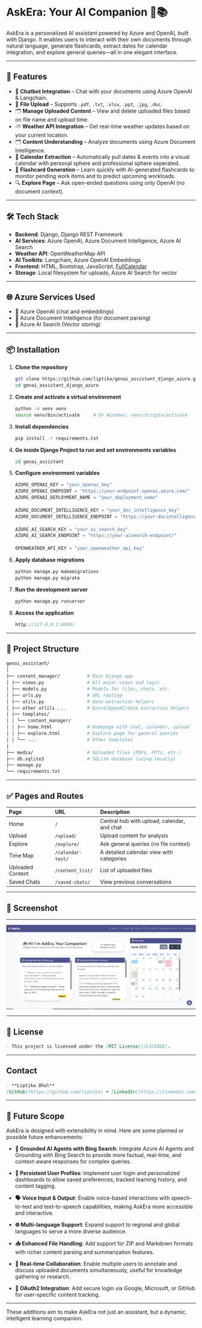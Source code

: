 
# AskEra: Your AI Companion 🤖📚

AskEra is a personalized AI assistant powered by Azure and OpenAI, built with Django. It enables users to interact with their own documents through natural language, generate flashcards, extract dates for calendar integration, and explore general queries—all in one elegant interface.

---

## 🚀 Features

- 🧠 **Chatbot Integration** – Chat with your documents using Azure OpenAI & Langchain.
- 📁 **File Upload** – Supports `.pdf`, `.txt`, `.xlsx`, `.ppt`, `.jpg`, `.doc`.
- 🗂️ **Manage Uploaded Content** – View and delete uploaded files based on file name and upload time.
- ⛅ **Weather API Integration** – Get real-time weather updates based on your current location.
- 🗂️ **Content Understanding** – Analyze documents using Azure Document Intelligence.
- 📅 **Calendar Extraction** – Automatically pull dates & events into a visual calendar with personal sphere and professional sphere seperated.
- 🧾 **Flashcard Generation** – Learn quickly with AI-generated flashcards to monitor pending work items and to predict upcoming workloads.
- 🔍 **Explore Page** – Ask open-ended questions using only OpenAI (no document context).


---

## 🛠️ Tech Stack

- **Backend**: Django, Django REST Framework
- **AI Services**: Azure OpenAI, Azure Document Intelligence, Azure AI Search
- **Weather API**: OpenWeatherMap API
- **AI Toolkits**: Langchain, Azure OpenAI Embeddings
- **Frontend**: HTML, Bootstrap, JavaScript, [FullCalendar](https://fullcalendar.io/)
- **Storage**: Local filesystem for uploads, Azure AI Search for vector


---

## 🌐 Azure Services Used

- 🔹 Azure OpenAI (chat and embeddings)
- 🔹 Azure Document Intelligence (for document parsing)
- 🔹 Azure AI Search (Vector storing)

---

## 📦 Installation

1. **Clone the repository**
   ```bash
   git clone https://github.com/liptika/genai_assistant_django_azure.git
   cd genai_assistant_django_azure
2. **Create and activate a virtual environment**
   ```bash
   python -m venv venv
   source venv/bin/activate     # On Windows: venv\Scripts\activate
3. **Install dependencies**
   ```bash
   pip install -r requirements.txt
4. **Go inside Django Project to run and set environments variables**
   ```bash
   cd genai_assistant
5. **Configure environment variables**
    ```python
    AZURE_OPENAI_KEY = "your_openai_key"
    AZURE_OPENAI_ENDPOINT = "https://your-endpoint.openai.azure.com/"
    AZURE_OPENAI_DEPLOYMENT_NAME = "your_deployment_name"

    AZURE_DOCUMENT_INTELLIGENCE_KEY = "your_doc_intelligence_key"
    AZURE_DOCUMENT_INTELLIGENCE_ENDPOINT = "https://your-docintelligence-endpoint/"
    
    AZURE_AI_SEARCH_KEY = "your_ai_search_key"
    AZURE_AI_SEARCH_ENDPOINT = "https://your-aisearch-endpoint/"

    OPENWEATHER_API_KEY = "your_openweather_api_key"
6. **Apply database migrations**
    ```python
    python manage.py makemigrations
    python manage.py migrate
7. **Run the development server**
    ```python
    python manage.py runserver
8. **Access the application**
    ```cpp
    http://127.0.0.1:8000/

---

## 📂 Project Structure
```bash
genai_assistant/
│
├── content_manager/          # Main Django app
│ ├── views.py                # All major views and logic
│ ├── models.py               # Models for files, chats, etc.
│ ├── urls.py                 # URL routing
│ ├── utils.py                # date extraction helpers
│ ├── other utlils ...        # Azure/OpenAI/date extraction helpers
│ ├── templates/
│ │ └── content_manager/
│ │ ├── home.html             # Homepage with chat, calendar, upload
│ │ ├── explore.html          # Explore page for general queries
│ │ └── ...                   # Other templates
│                  
├── media/                    # Uploaded files (PDFs, PPTs, etc.)
├── db.sqlite3                # SQLite database (using locally)
├── manage.py
└── requirements.txt
```

---

## ✅ Pages and Routes
| Page             | URL                  | Description                                 |
| :--------------- | :------------------- | :------------------------------------------ |
| Home             | `/`                  | Central hub with upload, calendar, and chat |
| Upload           | `/upload/`           | Upload content for analysis                 |
| Explore          | `/explore/`          | Ask general queries (no file context)       |
| Time Map         | `/calendar-test/`    | A detailed calendar view with categories    |
| Uploaded Content | `/content_list/`     | List of uploaded files                      |
| Saved Chats      | `/saved-chats/`      | View previous conversations                 |

---

## 📸 Screenshot
---
![AskEra Home](/images/Home.PNG "Welcome to AskEra")

---

## 📄 License
```markdown
- This project is licensed under the [MIT License](/LICENSE).
```
---
## Contact
```markdown
- **Liptika Dhal**  
[GitHub](https://github.com/liptika) • [LinkedIn](https://linkedin.com/in/liptikadhal)
```
---
## 🚀 Future Scope

AskEra is designed with extensibility in mind. Here are some planned or possible future enhancements:

- **🔎 Grounded AI Agents with Bing Search**: Integrate Azure AI Agents and Grounding with Bing Search to provide more factual, real-time, and context-aware responses for complex queries.

- **📌 Persistent User Profiles**: Implement user login and personalized dashboards to allow saved preferences, tracked learning history, and content tagging.

- **🗣️ Voice Input & Output**: Enable voice-based interactions with speech-to-text and text-to-speech capabilities, making AskEra more accessible and interactive.

- **🌐 Multi-language Support**: Expand support to regional and global languages to serve a more diverse audience.

- **📥 Enhanced File Handling**: Add support for ZIP and Markdown formats with richer content parsing and summarization features.

- **📡 Real-time Collaboration**: Enable multiple users to annotate and discuss uploaded documents simultaneously, useful for knowledge gathering or research.

- **🔐 OAuth2 Integration**: Add secure login via Google, Microsoft, or GitHub for user-specific content tracking.

---

These additions aim to make AskEra not just an assistant, but a dynamic, intelligent learning companion.








